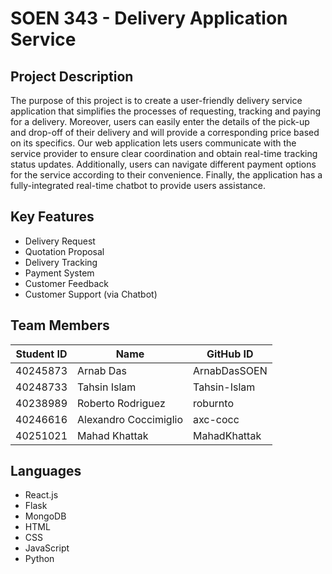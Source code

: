 # SOEN 343 - Delivery Application Service
## Project Description
The purpose of this project is to create a user-friendly delivery service application that simplifies the processes of requesting, tracking and paying for a delivery. Moreover, users can easily enter the details of the pick-up and drop-off of their delivery and will provide a corresponding price based on its specifics. Our web application lets users communicate with the service provider to ensure clear coordination and obtain real-time tracking status updates. Additionally, users can navigate different payment options for the service according to their convenience. Finally, the application has a fully-integrated real-time chatbot to provide users assistance.

## Key Features
- Delivery Request
- Quotation Proposal
- Delivery Tracking
- Payment System
- Customer Feedback
- Customer Support (via Chatbot) 

## Team Members
| Student ID | Name |GitHub ID|
|------------|------|---------|
|40245873|Arnab Das|ArnabDasSOEN|
|40248733|Tahsin Islam|Tahsin-Islam|
|40238989|Roberto Rodriguez|roburnto|
|40246616|Alexandro Coccimiglio|axc-cocc|
|40251021|Mahad Khattak|MahadKhattak|

## Languages
- React.js
- Flask
- MongoDB
- HTML
- CSS
- JavaScript
- Python
